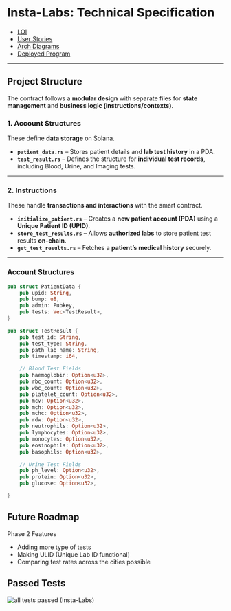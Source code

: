  # Insta-Labs: Technical Specification

- [LOI](https://docs.google.com/document/d/e/2PACX-1vQoLpTkVrhBBIQ5wSSYvwFE3i54lxmwqGUY152jTlBhaRbKtTdJCA_nf9ChVTQJara0VN05aO2f3KjF/pub)
- [User Stories](https://docs.google.com/document/d/e/2PACX-1vQOkCD06oXVEj9tZBNuYGgMJR_s1LWunMcv1_LxLl9v1B6fTmJXeJOH0y0l6HadNb9cUovro4hxq_Q9/pub)
- [Arch Diagrams](https://drive.google.com/file/d/1mw5i_7jyAtiSQZSaxGb8mNJajiVW1A8e/view?usp=sharing) 
- [Deployed Program](https://explorer.solana.com/address/9tNAK3cjM1HKEd2ijZZpwF4LN84Kbq1eKR3LhvRC8HD5?cluster=devnet)
---

## **Project Structure**
The contract follows a **modular design** with separate files for **state management** and **business logic (instructions/contexts)**.

### **1️. Account Structures**
These define **data storage** on Solana.

- **`patient_data.rs`** – Stores patient details and **lab test history** in a PDA.  
- **`test_result.rs`** – Defines the structure for **individual test records**, including Blood, Urine, and Imaging tests.  

---

### **2️. Instructions**
These handle **transactions and interactions** with the smart contract.

- **`initialize_patient.rs`** – Creates a **new patient account (PDA)** using a **Unique Patient ID (UPID)**.  
- **`store_test_results.rs`** – Allows **authorized labs** to store patient test results **on-chain**.  
- **`get_test_results.rs`** – Fetches a **patient’s medical history** securely.  

---

### **Account Structures**

```rust
pub struct PatientData {
    pub upid: String,
    pub bump: u8,           
    pub admin: Pubkey,            
    pub tests: Vec<TestResult>,   
}

pub struct TestResult {
    pub test_id: String,
    pub test_type: String,
    pub path_lab_name: String, 
    pub timestamp: i64,  

    // Blood Test Fields
    pub haemoglobin: Option<u32>,  
    pub rbc_count: Option<u32>,   
    pub wbc_count: Option<u32>,   
    pub platelet_count: Option<u32>, 
    pub mcv: Option<u32>,        
    pub mch: Option<u32>,        
    pub mchc: Option<u32>,   
    pub rdw: Option<u32>,
    pub neutrophils: Option<u32>,
    pub lymphocytes: Option<u32>,
    pub monocytes: Option<u32>,
    pub eosinophils: Option<u32>,
    pub basophils: Option<u32>,  

    // Urine Test Fields 
    pub ph_level: Option<u32>,
    pub protein: Option<u32>,
    pub glucose: Option<u32>,

}
```

## Future Roadmap
 Phase 2 Features
   - Adding more type of tests
   - Making ULID (Unique Lab ID functional)
   - Comparing test rates across the cities possible

## Passed Tests

![all tests passed (Insta-Labs)](https://github.com/user-attachments/assets/55c76274-d9a9-4a5e-b1b9-78b49275153a)

